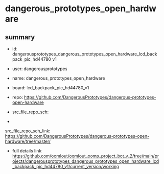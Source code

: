 # dangerous_prototypes_open_hardware
 
## summary 
* id: dangerousprototypes_dangerous_prototypes_open_hardware_lcd_backpack_pic_hd44780_v1
* user: dangerousprototypes
* name: dangerous_prototypes_open_hardware
* board: lcd_backpack_pic_hd44780_v1
* repo: https://github.com/DangerousPrototypes/dangerous-prototypes-open-hardware



* src_file_repo_sch: 
*
 src_file_repo_sch_link: https://github.com/DangerousPrototypes/dangerous-prototypes-open-hardware/tree/master/
* full details link: https://github.com/oomlout/oomlout_oomp_project_bot_v_2/tree/main/projects/dangerousprototypes_dangerous_prototypes_open_hardware_lcd_backpack_pic_hd44780_v1/current_version/working  






